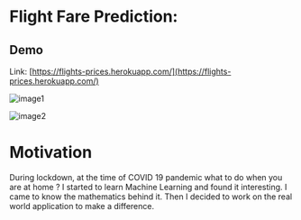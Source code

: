 # Flight Fare Prediction: 

## Demo
Link: [https://flights-prices.herokuapp.com/](https://flights-prices.herokuapp.com/)

![image1](https://user-images.githubusercontent.com/78398995/117526529-7593f580-afe3-11eb-9900-4d61415f76b0.JPG)

![image2](https://user-images.githubusercontent.com/78398995/117526531-7dec3080-afe3-11eb-845c-850315171fd1.JPG)

# Motivation
During lockdown, at the time of COVID 19 pandemic what to do when you are at home ? 
I started to learn Machine Learning and found it interesting. I came to know the mathematics behind it. Then I decided to work on the real world application to make a difference.
